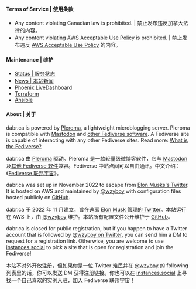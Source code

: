 #### Terms of Service | 使用条款

- Any content violating Canadian law is prohibited. | 禁止发布违反加拿大法律的内容。
- Any content violating [AWS Acceptable Use Policy](https://aws.amazon.com/aup/) is prohibited. | 禁止发布违反 [AWS Acceptable Use Policy](https://aws.amazon.com/aup/) 的内容。

#### Maintenance | 维护

- [Status | 服务状态](https://status.dabr.ca/)
- [News | 本站新闻](https://dabr.ca/webmaster)
- [Phoenix LiveDashboard](https://dabr.ca/phoenix/live_dashboard/home)
- [Terraform](https://github.com/dabr-ca/infra)
- [Ansible](https://github.com/dabr-ca/config)

#### About | 关于

dabr.ca is powered by [Pleroma](https://pleroma.social/), a lightweight microblogging server. Pleroma is compatible with [Mastodon](https://joinmastodon.org/) and [other Fediverse software](https://fediverse.party/). A Fediverse site is capable of interacting with any other Fediverse sites. Read more: [What is the Fediverse?](https://joinfediverse.wiki/What_is_the_Fediverse%3F)

dabr.ca 由 [Pleroma](https://pleroma.social/) 驱动。Pleroma 是一款轻量级微博客软件，它与 [Mastodon](https://joinmastodon.org/) 及[其他 Fediverse 软件](https://fediverse.party/)兼容。Fediverse 中站点间可以自由通讯。中文介绍：《[Fediverse 联邦宇宙](https://wzyboy.im/post/1486.html)》。

dabr.ca was set up in November 2022 to escape from [Elon Musks's Twitter](https://en.wikipedia.org/wiki/Acquisition_of_Twitter_by_Elon_Musk). It is hosted on AWS and maintained by [@wzyboy](https://dabr.ca/wzyboy) with configuration files hosted publicly on [GitHub](https://github.com/dabr-ca).

dabr.ca 于 2022 年 11 月建立，旨在逃离 [Elon Musk 管理的 Twitter](https://en.wikipedia.org/wiki/Acquisition_of_Twitter_by_Elon_Musk)。本站运行在 AWS 上，由 [@wzyboy](https://dabr.ca/wzyboy) 维护。本站所有配置文件公开维护于 [GitHub](https://github.com/dabr-ca)。

dabr.ca is closed for public registration, but if you happen to have a Twitter account that is followed by [@wzyboy on Twitter](https://twitter.com/wzyboy), you can send him a DM to request for a registration link. Otherwise, you are welcome to use [instances.social](https://instances.social/) to pick a site that is open for registration and join the Fediverse!

本站不对外开放注册，但如果你是一位 Twitter 难民并在 [@wzyboy](https://twitter.com/wzyboy) 的 following 列表里的话，你可以发送 DM 获得注册链接。你也可以在 [instances.social](https://instances.social/) 上寻找一个自己喜欢的实例入驻，加入 Fediverse 联邦宇宙！
